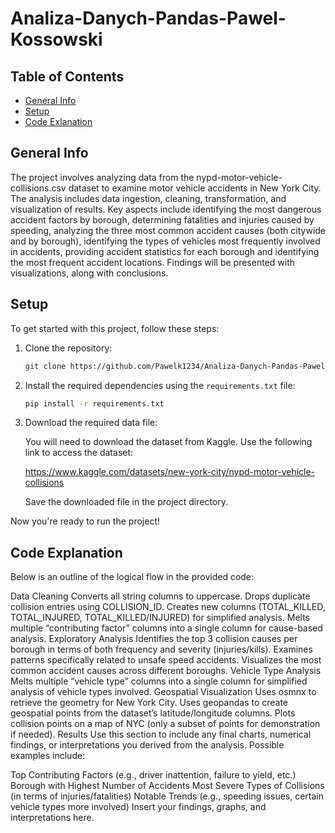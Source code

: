 # Analiza-Danych-Pandas-Pawel-Kossowski

## Table of Contents
* [General Info](#general-info)
* [Setup](#setup)
* [Code Exlanation](#Code-Explanation)

## General Info

The project involves analyzing data from the nypd-motor-vehicle-collisions.csv dataset to examine motor vehicle accidents in New York City. The analysis includes data ingestion, cleaning, transformation, and visualization of results. Key aspects include identifying the most dangerous accident factors by borough, determining fatalities and injuries caused by speeding, analyzing the three most common accident causes (both citywide and by borough), identifying the types of vehicles most frequently involved in accidents, providing accident statistics for each borough and identifying the most frequent accident locations. Findings will be presented with visualizations, along with conclusions.


## Setup

To get started with this project, follow these steps:

1. Clone the repository:

    ```bash
    git clone https://github.com/Pawelk1234/Analiza-Danych-Pandas-Pawel-Kossowski
    ```

2. Install the required dependencies using the `requirements.txt` file:

    ```bash
    pip install -r requirements.txt
    ```
3. Download the required data file:

   You will need to download the dataset from Kaggle. Use the following link to access the dataset:

   https://www.kaggle.com/datasets/new-york-city/nypd-motor-vehicle-collisions

   Save the downloaded file in the project directory.

Now you're ready to run the project!

## Code Explanation
Below is an outline of the logical flow in the provided code:

Data Cleaning
Converts all string columns to uppercase.
Drops duplicate collision entries using COLLISION_ID.
Creates new columns (TOTAL_KILLED, TOTAL_INJURED, TOTAL_KILLED/INJURED) for simplified analysis.
Melts multiple “contributing factor” columns into a single column for cause-based analysis.
Exploratory Analysis
Identifies the top 3 collision causes per borough in terms of both frequency and severity (injuries/kills).
Examines patterns specifically related to unsafe speed accidents.
Visualizes the most common accident causes across different boroughs.
Vehicle Type Analysis
Melts multiple “vehicle type” columns into a single column for simplified analysis of vehicle types involved.
Geospatial Visualization
Uses osmnx to retrieve the geometry for New York City.
Uses geopandas to create geospatial points from the dataset’s latitude/longitude columns.
Plots collision points on a map of NYC (only a subset of points for demonstration if needed).
Results
Use this section to include any final charts, numerical findings, or interpretations you derived from the analysis. Possible examples include:

Top Contributing Factors (e.g., driver inattention, failure to yield, etc.)
Borough with Highest Number of Accidents
Most Severe Types of Collisions (in terms of injuries/fatalities)
Notable Trends (e.g., speeding issues, certain vehicle types more involved)
Insert your findings, graphs, and interpretations here.